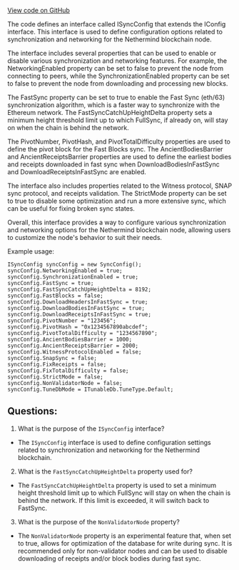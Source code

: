 [View code on GitHub](https://github.com/NethermindEth/nethermind/src/Nethermind/Nethermind.Blockchain/Synchronization/ISyncConfig.cs)

The code defines an interface called ISyncConfig that extends the IConfig interface. This interface is used to define configuration options related to synchronization and networking for the Nethermind blockchain node. 

The interface includes several properties that can be used to enable or disable various synchronization and networking features. For example, the NetworkingEnabled property can be set to false to prevent the node from connecting to peers, while the SynchronizationEnabled property can be set to false to prevent the node from downloading and processing new blocks. 

The FastSync property can be set to true to enable the Fast Sync (eth/63) synchronization algorithm, which is a faster way to synchronize with the Ethereum network. The FastSyncCatchUpHeightDelta property sets a minimum height threshold limit up to which FullSync, if already on, will stay on when the chain is behind the network. 

The PivotNumber, PivotHash, and PivotTotalDifficulty properties are used to define the pivot block for the Fast Blocks sync. The AncientBodiesBarrier and AncientReceiptsBarrier properties are used to define the earliest bodies and receipts downloaded in fast sync when DownloadBodiesInFastSync and DownloadReceiptsInFastSync are enabled. 

The interface also includes properties related to the Witness protocol, SNAP sync protocol, and receipts validation. The StrictMode property can be set to true to disable some optimization and run a more extensive sync, which can be useful for fixing broken sync states. 

Overall, this interface provides a way to configure various synchronization and networking options for the Nethermind blockchain node, allowing users to customize the node's behavior to suit their needs. 

Example usage:

```
ISyncConfig syncConfig = new SyncConfig();
syncConfig.NetworkingEnabled = true;
syncConfig.SynchronizationEnabled = true;
syncConfig.FastSync = true;
syncConfig.FastSyncCatchUpHeightDelta = 8192;
syncConfig.FastBlocks = false;
syncConfig.DownloadHeadersInFastSync = true;
syncConfig.DownloadBodiesInFastSync = true;
syncConfig.DownloadReceiptsInFastSync = true;
syncConfig.PivotNumber = "123456";
syncConfig.PivotHash = "0x1234567890abcdef";
syncConfig.PivotTotalDifficulty = "1234567890";
syncConfig.AncientBodiesBarrier = 1000;
syncConfig.AncientReceiptsBarrier = 2000;
syncConfig.WitnessProtocolEnabled = false;
syncConfig.SnapSync = false;
syncConfig.FixReceipts = false;
syncConfig.FixTotalDifficulty = false;
syncConfig.StrictMode = false;
syncConfig.NonValidatorNode = false;
syncConfig.TuneDbMode = ITunableDb.TuneType.Default;
```
## Questions: 
 1. What is the purpose of the `ISyncConfig` interface?
- The `ISyncConfig` interface is used to define configuration settings related to synchronization and networking for the Nethermind blockchain.

2. What is the `FastSyncCatchUpHeightDelta` property used for?
- The `FastSyncCatchUpHeightDelta` property is used to set a minimum height threshold limit up to which FullSync will stay on when the chain is behind the network. If this limit is exceeded, it will switch back to FastSync.

3. What is the purpose of the `NonValidatorNode` property?
- The `NonValidatorNode` property is an experimental feature that, when set to true, allows for optimization of the database for write during sync. It is recommended only for non-validator nodes and can be used to disable downloading of receipts and/or block bodies during fast sync.